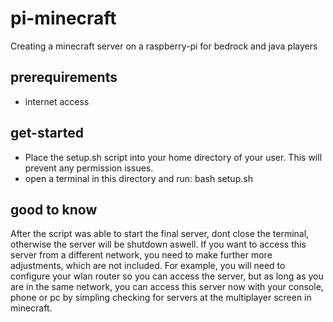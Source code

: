 # pi-minecraft
Creating a minecraft server on a raspberry-pi for bedrock and java players

## prerequirements
- internet access

## get-started
- Place the setup.sh script into your home directory of your user. This will prevent any permission issues.
- open a terminal in this directory and run: bash setup.sh

## good to know
After the script was able to start the final server, dont close the terminal, otherwise the server will be shutdown aswell. If you want to access this server from a different network, you need to make further more adjustments, which are not included. For example, you will need to configure your wlan router so you can access the server, but as long as you are in the same network, you can access this server now with your console, phone or pc by simpling checking for servers at the multiplayer screen in minecraft.
